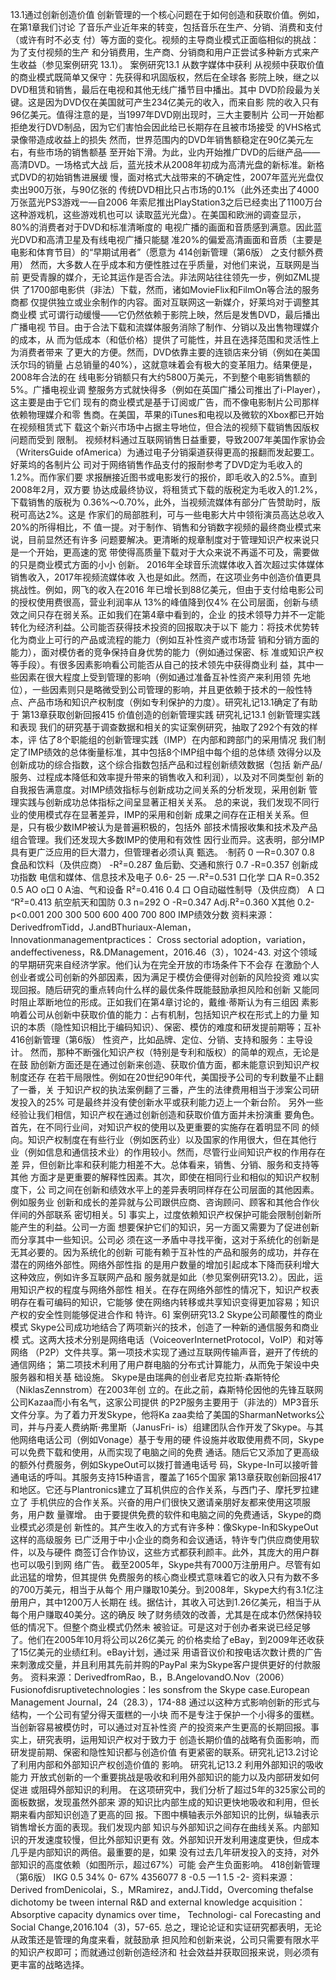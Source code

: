 13.1通过创新创造价值
创新管理的一个核心问题在于如何创造和获取价值。例如，在第1章我们讨论
了音乐产业近年来的转变，包括音乐在生产、分销、消费和支付（或许有时不必支
付）等方面的变化。视频的主导商业模式正面临相似的挑战：为了支付视频的生产
和分销费用，生产商、分销商和用户正尝试多种新方式来产生收益（参见案例研究
13.1）。
案例研究13.1
从数字媒体中获利
从视频中获取价值的商业模式既简单又保守：先获得和巩固版权，然后在全球各
影院上映，继之以DVD租赁和销售，最后在电视和其他无线广播节目中播出。其中
DVD阶段最为关键。这是因为DVD仅在美国就可产生234亿美元的收入，而来自影
院的收入只有96亿美元。值得注意的是，当1997年DVD刚出现时，三大主要制片
公司一开始都拒绝发行DVD制品，因为它们害怕会因此给已长期存在且被市场接受
的VHS格式录像带造成收益上的损失
然而，世界范围内的DVD年销售额稳定在90亿美元左右，有些市场的销售额基
至开始下滑。为此，业内开始推广DVD的后继产品——高清DVD。一场格式大战
后，蓝光技术从2008年初成为高清光盘的新标准。新格式DVD的初始销售进展缓
慢，面对格式大战带来的不确定性，2007年蓝光光盘仅卖出900万张，与90亿张的
传统DVD相比只占市场的0.1%（此外还卖出了4000万张蓝光PS3游戏一—自2006
年索尼推出PlayStation3之后已经卖出了1100万台这种游戏机，这些游戏机也可以
读取蓝光光盘）。在美国和欧洲的调查显示，80%的消费者对于DVD和标准清晰度的
电视广播的画面和音质感到满意。因此蓝光DVD和高清卫星及有线电视广播只能腿
准20%的偏爱高清画面和音质（主要是电影和体育节目）的“早期试用者”（愿意为
414创新管理（第6版）
之支付额外费用）
然而，大多数人在乎成本和方便性胜过在乎质量，对他们来说，互联网是当前
更受青腺的媒介，无论其运作是否合法。非法网站往往领先一步，例如ZML提供
了1700部电影供（非法）下载，然而，诸如MovieFlix和FilmOn等合法的服务商都
仅提供独立或业余制作的内容。面对互联网这一新媒介，好莱坞对于调整其商业模
式可谓行动缓慢——它仍然依赖于影院上映，然后是发售DVD，最后播出广播电视
节目。由于合法下载和流媒体服务消除了制作、分销以及出售物理媒介的成本，从
而为低成本（和低价格）提供了可能性，并且在选择范围和灵活性上为消费者带来
了更大的方便。然而，DVD依靠主要的连锁店来分销（例如在美国沃尔玛的销量
占总销量的40%），这就意味着会有极大的变革阻力。结果便是，2008年合法的在
线电影分销额只有大约5800万美元，不到整个电影销售额的5%。广播电视业调
整服务方式就快得多（例如在英国广播公司推出了i-Player），这主要是由于它们
现有的商业模式是基于订阅或广告，而不像电影制片公司那样依赖物理媒介和零
售商。在美国，苹果的iTunes和电视以及微软的Xbox都已开始在视频租赁式下
载这个新兴市场中占据主导地位，但合法的视频下载销售因版权问题而受到
限制。
视频材料通过互联网销售日益重要，导致2007年美国作家协会（WritersGuide
ofAmerica）为通过电子分销渠道获得更高的报翻而发起要工。好莱坞的各制片公
司对于网络销售作品支付的报耐参考了DVD定为毛收入的1.2%。而作家们要
求报酬接近图书或电影发行的报价，即毛收入的2.5%。直到2008年2月，双方要
协达成最终协议，将租赁式下载的版税定为毛收入的1.2%，下载销售的版税为
0.36%～0.70%，此外，当视频流媒体有部分广告赞助时，版税可高达2%。这是
作家们的局部胜利，可与一些电影大片中领衔演员高达总收入20%的所得相比，不
值一提。对于制作、销售和分销数字视频的最终商业模式来说，目前显然还有许多
问题要解决。更清晰的规章制度对于管理知识产权来说只是一个开始，更高速的宽
带使得高质量下载对于大众来说不再遥不可及，需要做的只是商业模式方面的小小
创新。
2016年全球音乐流媒体收入首次超过实体媒体销售收入，2017年视频流媒体收
入也是如此。然而，在这项业务中创造价值更具挑战性。例如，网飞的收入在2016
年已增长到88亿美元，但由于支付给电影公司的授权使用费很高，营业利润率从
13%的峰值降到仅4%
在公司层面，创新与绩效之间只存在弱关系。正如我们在第4章中看到的，企业
的技术领导力并不一定能转化为经济利益。公司能否获得技术投资的回报取决于以下
能力：将技术优势转化为商业上可行的产品或流程的能力（例如互补性资产或市场营
销和分销方面的能力），面对模仿者的竞争保持自身优势的能力（例如通过保密、标
准或知识产权等手段）。有很多因素影响看公司能否从自己的技术领先中获得商业利
益，其中一些因素在很大程度上受到管理的影响（例如通过准备互补性资产来利用领
先地位），一些因素则只是略微受到公司管理的影响，并且更依赖于技术的一般性特
点、产品市场和知识产权制度（例如专利保护的力度）。研究礼记13.1确定了有助于
第13章获取创新回报415
价值创造的创新管理实践
研究礼记13.1
创新管理实践和表现
我们的研究基于调查数据和相关的实证案例研究，抽取了292个有效的样本，评
估了8个职能组的创新管理实践（IMP）在内部和跨部门的采用情况
我们制定了IMP绩效的总体衡量标准，其中包括8个IMP组中每个组的总体绩
效得分以及创新成功的综合指数，这个综合指数包括产品和过程创新绩效数据（包括
新产品/服务、过程成本降低和效率提升带来的销售收入和利润），以及对不同类型创
新的自我报告满意度。对IMP绩效指标与创新成功之间关系的分析发现，采用创新
管理实践与创新成功总体指标之间呈显著正相关关系。
总的来说，我们发现不同行业的使用模式存在显著差异，IMP的采用和创新
成果之间存在正相关关系。但是，只有极少数IMP被认为是普遍积极的，包括外
部技术情报收集和技术及产品组合管理。我们还发现大多数IMP的使用和有效性
因行业而异。这表明，部分IMP具有更广泛应用的巨大潜力，但管理者必须认真
甄选。
·制药
0
一R=0.307
0.8
食品和饮料（及供应商）
-R²=0.287
鱼后勤、交通和旅行
0.7
-R=0.357
创新成功指数
电信和媒体、信息技术及电子
0.6-
25
一.R²=0.531
口化学
口A
R=0.352
0.5
AO
o口
0
A油、气和设备
R²=0.416
0.4
口
O自动磁性制导（及供应商）
A
口
“R²=0.413
航空航天和国防
0.3
n=292
O
-R=0.347
Adj.R²=0.360
X其他
0.2-
p<0.001
200
300
500
600
400
700
800
IMP绩效分数
资料来源：DerivedfromTidd，J.andBThuriaux-Aleman，Innovationmanagementpractices：
Cross
sectorial adoption，variation，andeffectiveness，R&.DManagement，2016.46（3），1024-43.
对这个领域的早期研究来自经济学家。他们认为在完全开放的市场条件下不会存
在激励个人创业者或公司创新的外部因素，因为满足于模仿会便得对创新的风险投资
难以实现回报。随后研究的重点转向什么样的最优条件既能鼓励承担风险和创新
又能同时阻止萃断地位的形成。正如我们在第4章讨论的，戴维·蒂斯认为有三组因
素影响着公司从创新中获取价值的能力：占有机制，包括知识产权在形式上的力量
知识的本质（隐性知识相比于编码知识）、保密、模仿的难度和研发提前期等；互补
416创新管理（第6版）
性资产，比如品牌、定位、分销、支持和服务：主导设计。
然而，那种不断强化知识产权（特别是专利和版权）的简单的观点，无论是在鼓
励创新方面还是在通过创新来创造、获取价值方面，都未能意识到知识产权制度还存
在若干局限性。例如在20世纪90年代，美国授予公司的专利数量不止翻了一番，关
于知识产权的执法案例翻了三番，产生的法律费用相当于涉案公司研发投入的25%
可是最终并没有使创新水平或获利能力迈上一个新台阶。
另外一些经验让我们相信，知识产权在通过创新创造和获取价值方面并未扮演重
要角色。首先，在不同行业间，对知识产权的使用以及更重要的实施存在着明显不同
的倾向。知识产权制度在有些行业（例如医药业）以及国家的作用很大，但在其他行
业（例如信息和通信技术业）的作用较小。然而，尽管行业间知识产权的作用存在差
异，但创新比率和获利能力相差不大。总体看来，销售、分销、服务和支持等其他
方面才是更重要的解释性因素。其次，即使在相同行业和相似的知识产权制度下，公
司之间在创新和绩效水平上的差异表明同样存在公司层面的其他因素。例如服务业
创新和成长的差异就与公司跟供应商、咨询顾问、顾客和其他合作伙伴间的外部联系
密切相关。5]
事实上，过度依赖知识产权保护可能会限制创新所能产生的利益。公司一方面
想要保护它们的知识，另一方面又需要为了促进创新而分享其中一些知识。公司必
须在这一矛盾中寻找平衡，这对于系统化的创新是无其必要的。因为系统化的创新
可能有赖于互补性的产品和服务的成功，并存在潜在的网络外部性。网络外部性指
的是用户数量的增加引起成本下降而获利增大这种效应，例如许多互联网产品和
服务就是如此（参见案例研究13.2）。因此，运用知识产权的程度与网络外部性
相关。在存在网络外部性的情况下，知识产权表明存在看可编码的知识，它能够
使在网络内转移或共享知识变得更加容易；知识产权的安全性则能够促进合作和
特许。6]
案例研究13.2
Skype公司颠覆性的商业模式
Skype公司成功地结合了两项新兴的技术，创造了一种新的通信服务和商业模
式。这两大技术分别是网络电话（VoiceoverInternetProtocol，VoIP）和对等网络
（P2P）文件共享。第一项技术实现了通过互联网传输声音，避开了传统的通信网络；
第二项技术利用了用户群电脑的分布式计算能力，从而免于架设中央服务器和相关基
础设施。
Skype是由瑞典的创业者尼克拉斯·森斯特伦（NiklasZennstrom）在2003年创
立的。在此之前，森斯特伦因他的先锋互联网公司Kazaa而小有名气，这家公司提供
的P2P服务主要用于（非法的）MP3音乐文件分享。为了着力开发Skype，他将Ka
zaa卖给了美国的SharmanNetworks公司，并与丹麦人费纳斯·弗里斯（JanusFri-
is）组建团队合作开发了Skype。与其他网络电话公司（例如Vonage）基于专用的硬
件设施并收取使用费不同，Skype可以免费下载和使用，从而实现了电脑之间的免费
通话。随后它又添加了更高级的额外付费服务，例如SkypeOut可以拨打普通电话号
码，Skype-In可以接听普通电话的呼叫。其服务支持15种语言，覆盖了165个国家
第13章获取创新回报417
和地区。它还与Plantronics建立了耳机供应的合作关系，与西门子、摩托罗拉建立了
手机供应的合作关系。兴奋的用户们很快又邀请亲朋好友都来使用这项服务，用户数
量骤增。
由于要提供免费的软件和电脑之间的免费通话，Skype的商业模式必须是创
新性的。其产生收入的方式有许多种：像Skype-In和SkypeOut这样的高级服务
已广泛用于中小企业的商务和会议通话，特许专门供应商使用软件，以及与硬件
商签订合作协议，这些方式都获利颜丰。此外，其庞大的用户群也可以吸引到网
络广告。
截至2005年，Skype共有7000万注册用户。尽管有如此迅猛的增势，但其提供
免费服务的核心商业模式意味着它的收入只有为数不多的700万美元，相当于从每个
用户赚取10美分。到2008年，Skype大约有3.1亿注册用户，其中1200万人长期在
线。据估计，其收入可达到1.26亿美元，相当于从每个用户赚取40美分。这的确反
映了财务绩效的改善，尤其是在成本仍然保持较低的情况下。但整个商业模式仍然未
被验证。可是这对于创办者来说已经足够了。他们在2005年10月将公司以26亿美元
的价格卖给了eBay，到2009年还收获了15亿美元的业绩红利。eBay计划，通过采
用语音议价和按电话次数计费的广告来刺激成交量，并且利用其先前并购的PayPal
来为Skype客户提供更好的付款服务。
资料来源：DerivedfromRao，B.，B.AngelovandO.Nov（2006）Fusionofdisruptivetechnologies：les
sonsfrom the Skype case.European Management Journal，24（28.3），174-88
通过以这种方式影响创新的形式与结构，一个公司有望分得天蛋糕的一小块
而不是专注于保护一个小得多的蛋糕。当创新容易被模仿时，可以通过对互补性资
产的投资来产生更高的长期回报。事实上，研究表明，运用知识产权对于致力于
创造长期价值的战略有负面影响，而研发提前期、保密和隐性知识都与创造价值
有更紧密的联系。研究礼记13.2讨论了利用内部和外部知识产权创造价值的
影响。
研究礼记13.2
利用外部知识的吸收能力
开放式创新的一个重要挑战是吸收和利用外部知识的能力以及内部研发如何促进
或阻碍外部知识的利用。
在这项研究中，我们分析了超过5年的325家公司的面板数据，发现虽然外部来
源的知识比内部生成的知识更快地吸收和利用，但长期来看内部知识创造了更高的回
报。下图中横轴表示外部知识的比例，纵轴表示销售增长方面的表现。我们发现内部
知识与外部知识之间存在曲线关系。内部知识的开发速度较慢，但比外部知识更有
效。外部知识开发利用速度更快，但成本几乎是内部知识的两倍。最重要的是，如果
没有过去几年研发投入的支持，对外部知识的高度依赖（如图所示，超过67%）可能
会产生负面影响。
418创新管理（第6版）
IKG
0.5
34%
0-
67%
4356077
8
-0.5
一1
1.5
-2-
资料来源：Derived fromDenicolai，S.，MRamirez，andJ.Tidd，Overcoming thefalse dichotomy be
tween internal R&D and external knowledge acquisition：Absorptive capacity dynamics over time， Technologi-
cal Forecasting and Social Change,2016.104（3)，57-65.
总之，理论论证和实证研究都表明，无论从政策还是管理的角度来看，就鼓励承
担风险和创新来说，公司只需要有限水平的知识产权即可；而就通过创新创造经济和
社会效益并获取回报来说，则必须有更丰富的战略选择。
